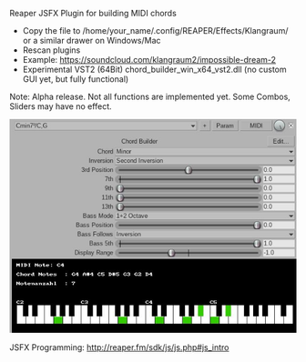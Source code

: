 Reaper JSFX Plugin for building MIDI chords

- Copy the file to /home/your_name/.config/REAPER/Effects/Klangraum/ or a similar drawer on Windows/Mac
- Rescan plugins
- Example: https://soundcloud.com/klangraum2/impossible-dream-2
- Experimental VST2 (64Bit) chord_builder_win_x64_vst2.dll (no custom GUI yet, but fully functional)
  
Note: Alpha release. Not all functions are implemented yet. Some Combos, Sliders may have no effect.

![Alt-Text](images/chord_builder_screenshot_2.jpg)

JSFX Programming: http://reaper.fm/sdk/js/js.php#js_intro
